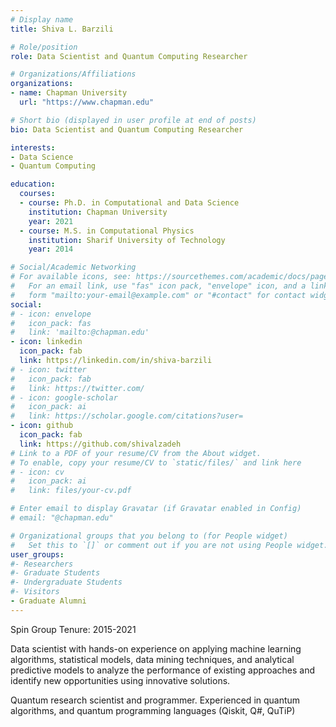 ```yaml
---
# Display name
title: Shiva L. Barzili

# Role/position
role: Data Scientist and Quantum Computing Researcher

# Organizations/Affiliations
organizations:
- name: Chapman University
  url: "https://www.chapman.edu"

# Short bio (displayed in user profile at end of posts)
bio: Data Scientist and Quantum Computing Researcher

interests:
- Data Science
- Quantum Computing

education:
  courses:
  - course: Ph.D. in Computational and Data Science
    institution: Chapman University
    year: 2021
  - course: M.S. in Computational Physics
    institution: Sharif University of Technology
    year: 2014

# Social/Academic Networking
# For available icons, see: https://sourcethemes.com/academic/docs/page-builder/#icons
#   For an email link, use "fas" icon pack, "envelope" icon, and a link in the
#   form "mailto:your-email@example.com" or "#contact" for contact widget.
social:
# - icon: envelope
#   icon_pack: fas
#   link: 'mailto:@chapman.edu'
- icon: linkedin
  icon_pack: fab
  link: https://linkedin.com/in/shiva-barzili
# - icon: twitter
#   icon_pack: fab
#   link: https://twitter.com/
# - icon: google-scholar
#   icon_pack: ai
#   link: https://scholar.google.com/citations?user=
- icon: github
  icon_pack: fab
  link: https://github.com/shivalzadeh
# Link to a PDF of your resume/CV from the About widget.
# To enable, copy your resume/CV to `static/files/` and link here 
# - icon: cv
#   icon_pack: ai
#   link: files/your-cv.pdf

# Enter email to display Gravatar (if Gravatar enabled in Config)
# email: "@chapman.edu"

# Organizational groups that you belong to (for People widget)
#   Set this to `[]` or comment out if you are not using People widget.
user_groups:
#- Researchers
#- Graduate Students
#- Undergraduate Students
#- Visitors
- Graduate Alumni
---
```


Spin Group Tenure: 2015-2021

Data scientist with hands-on experience on applying machine learning algorithms, statistical models, data mining techniques, and analytical predictive models to analyze the performance of existing approaches and identify new opportunities using innovative solutions.

Quantum research scientist and programmer. Experienced in quantum algorithms, and quantum programming languages (Qiskit, Q#, QuTiP)
